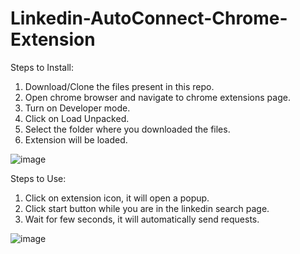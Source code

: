# Linkedin-AutoConnect-Chrome-Extension

Steps to Install:

1. Download/Clone the files present in this repo.
2. Open chrome browser and navigate to chrome extensions page.
3. Turn on Developer mode.
4. Click on Load Unpacked.
5. Select the folder where you downloaded the files.
6. Extension will be loaded.

![image](https://user-images.githubusercontent.com/66202124/222242010-c4fe5915-1418-41ce-bdf3-e10b3bbc9cad.png)


Steps to Use:

1. Click on extension icon, it will open a popup.
2. Click start button while you are in the linkedin search page.
3. Wait for few seconds, it will automatically send requests.

![image](https://user-images.githubusercontent.com/66202124/222242237-1665aebf-f726-4114-b2cf-e6b6072df4f7.png)

